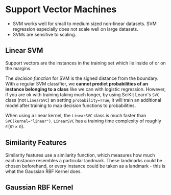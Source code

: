 # Support Vector Machines

- SVM works well for small to medium sized non-linear datasets. SVM regression especially does not scale well on large datasets.
- SVMs are sensitive to scaling.

## Linear SVM

Support vectors are the instances in the training set which lie inside of or on the margins.

The _decision function_ for SVM is the signed distance from the boundary. With a regular SVM classifier, we **cannot predict probabilities of an instance belonging to a class** like we can with logistic regression. However, if you are ok with training taking much longer, by using SciKit Learn's `SVC` class (not `LinearSVC`) an setting `probability=True`, it will train an additional model after training to map decision functions to probabilities.

When using a linear kernel, the `LinearSVC` class is much faster than `SVC(kernel="linear")`. `LinearSVC` has a training time complexity of roughly $\mathcal{O}(m \times n)$.

## Similarity Features

Similarity features use a similarity function, which measures how much each instance resembles a particular landmark. These landmarks could be chosen beforehand, or every instance could be taken as a landmark - this is what the Gaussian RBF Kernel does.

## Gaussian RBF Kernel

